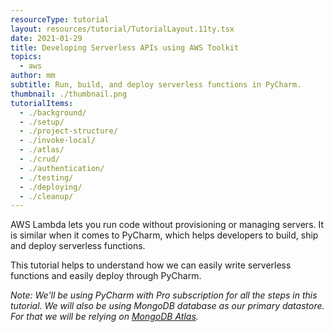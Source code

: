 ```yaml
---
resourceType: tutorial
layout: resources/tutorial/TutorialLayout.11ty.tsx
date: 2021-01-29
title: Developing Serverless APIs using AWS Toolkit
topics:
  - aws
author: mm
subtitle: Run, build, and deploy serverless functions in PyCharm.
thumbnail: ./thumbnail.png
tutorialItems:
  - ./background/
  - ./setup/
  - ./project-structure/
  - ./invoke-local/
  - ./atlas/
  - ./crud/
  - ./authentication/
  - ./testing/
  - ./deploying/
  - ./cleanup/
---
```


AWS Lambda lets you run code without provisioning or managing servers. It is similar when it comes to PyCharm, which helps developers to build, ship and deploy serverless functions.

This tutorial helps to understand how we can easily write serverless functions and easily deploy through PyCharm.

_Note: We'll be using PyCharm with Pro subscription for all the steps in this tutorial. We will also be using MongoDB database as our primary datastore. For that we will be relying on [MongoDB Atlas](https://www.mongodb.com/cloud/atlas)._
